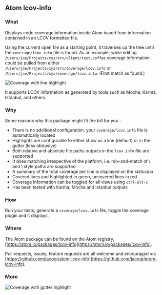 ## Atom lcov-info

### What

Displays code coverage information inside Atom based from information contained in an LCOV formatted file.

Using the current open file as a starting point, it traverses up the tree until the `coverage/lcov.info` file is found. As an example, while editing `/Users/joe/Projects/xyz/src/client/test.coffee` coverage information could be pulled from either `/Users/joe/Projects/xyz/src/coverage/lcov.info` or `/Users/joe/Projects/xyz/coverage/lcov.info`. (First match as found.)

![Coverage with line highlight](https://raw.githubusercontent.com/jacogr/atom-lcov-info/master/screenshots/coverage-01.png)

It supports LCOV information as generated by tools such as Mocha, Karma, Istanbul, and others.

### Why

Some reasons why this package might fit the bill for you -

- There is no additional configuration, your `coverage/lcov.info` file is automatically located
- Highlights are configurable to either show as a line (default) or in the gutter (less obtrusive)
- Both relative and absolute file paths outputs in the `lcov.info` file are supported
- It does matching irrespective of the platform, i.e. mix-and-match of / and \ style paths are supported
- A summary of the total coverage per line is displayed on the statusbar
- Covered lines and highlighted in green, uncovered lines in red
- Coverage information can be toggled for all views using `ctrl-alt-c`
- Has been tested with Karma, Mocha and Istanbul outputs

### How

Run your tests, generate a `coverage/lcov.info` file, toggle the coverage plugin and it displays.

### Where

The Atom package can be found on the Atom registry, [https://atom.io/packages/lcov-info](https://atom.io/packages/lcov-info).

Pull requests, issues, feature requests are all welcome and encouraged via [https://github.com/jacogr/atom-lcov-info](https://github.com/jacogr/atom-lcov-info).

### More

![Coverage with gutter highlight](https://raw.githubusercontent.com/jacogr/atom-lcov-info/master/screenshots/coverage-02.png)
